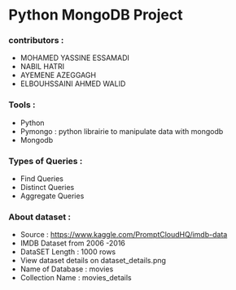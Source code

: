 # Python MongoDB Project 

### contributors : 
  - MOHAMED YASSINE ESSAMADI
  -  NABIL HATRI
  -  AYEMENE AZEGGAGH
  -  ELBOUHSSAINI AHMED WALID

### Tools : 
  - Python
  - Pymongo : python librairie to manipulate data with mongodb
  - Mongodb 

### Types of Queries : 
  - Find Queries
  - Distinct Queries
  - Aggregate Queries
### About dataset :
 - Source : https://www.kaggle.com/PromptCloudHQ/imdb-data
 - IMDB Dataset from 2006 -2016
 - DataSET Length  : 1000 rows
 - View dataset details on dataset_details.png
 - Name of Database  : movies
 - Collection Name : movies_details

